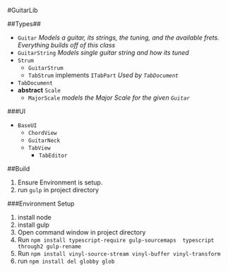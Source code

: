 #GuitarLib

##Types##

* `Guitar` _Models a guitar, its strings, the tuning, and the available frets. Everything builds off of this class_
* `GuitarString` *Models single guitar string and how its tuned*
* `Strum`
  * `GuitarStrum`
  * `TabStrum` implements `ITabPart` _Used by `TabDocument`_
* `TabDocument`
* **abstract** `Scale`
  * `MajorScale` _models the Major Scale for the given `Guitar`_

###UI

* `BaseUI`
  * `ChordView`
  * `GuitarNeck`
  * `TabView`
    * `TabEditor`


##Build

1. Ensure Environment is setup.
2. run `gulp` in project directory


###Environment Setup

1. install node
2. install gulp
2. Open command window in project directory
3. Run `npm install typescript-require gulp-sourcemaps  typescript  through2 gulp-rename`
4. Run `npm install vinyl-source-stream vinyl-buffer vinyl-transform`
5. run `npm install del globby glob`
